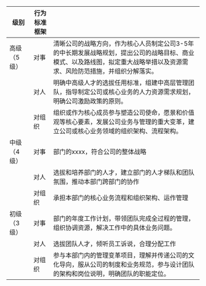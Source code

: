 |级别|行为标准框架||
|-|-|-|
|高级（5级）|对事|清晰公司的战略方向，作为核心人员制定公司3-5年的中长期发展战略规划，提出公司的战略目标、商业模式、以及路线图，拟定重大战略举措以及资源需求、风险防范措施，并组织分解落实。|
||对人|明确中高级人才的选拔任用标准，组建中高层管理团队，指导制定公司或核心业务的人力资源需求规划，明确公司激励政策的原则。|
||对组织|组织或作为核心成员参与塑造公司使命，愿景和价值观等核心要素，发展公司业务与管理的重大变革，建立公司或核心业务领域的组织架构、流程架构。|
|中级（4级）|对事|部门的xxxx，符合公司的整体战略|
||对人|选拔和培养部门的人才，建立部门的人才梯队和团队氛围，推动本部门跨部门的协作|
||对组织|承担本部门的核心业务流程和组织架构、运作管理|
|初级（3级）|对事|部门的年度工作计划，带领团队完成全过程的管理，组织协调资源，解决工作中的具体业务问题。|
||对人|选拔团队人才，倾听员工诉说，合理分配工作|
||对组织|参与本部门内的管理变革项目，理解并传递公司的文化导向，服从公司的制度和业务规范，参与设计团队的架构和岗位说明，明确团队的职能定位。|